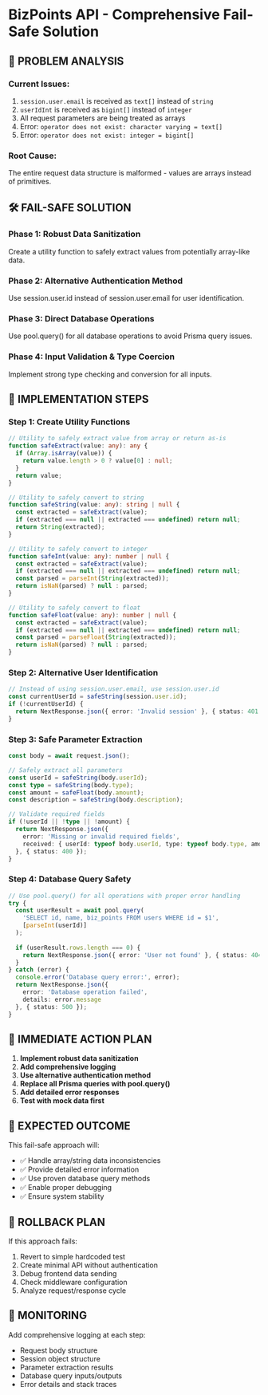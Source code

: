 # BizPoints API - Comprehensive Fail-Safe Solution

## 🚨 PROBLEM ANALYSIS

### Current Issues:
1. `session.user.email` is received as `text[]` instead of `string`
2. `userIdInt` is received as `bigint[]` instead of `integer` 
3. All request parameters are being treated as arrays
4. Error: `operator does not exist: character varying = text[]`
5. Error: `operator does not exist: integer = bigint[]`

### Root Cause:
The entire request data structure is malformed - values are arrays instead of primitives.

## 🛠️ FAIL-SAFE SOLUTION

### Phase 1: Robust Data Sanitization
Create a utility function to safely extract values from potentially array-like data.

### Phase 2: Alternative Authentication Method
Use session.user.id instead of session.user.email for user identification.

### Phase 3: Direct Database Operations
Use pool.query() for all database operations to avoid Prisma query issues.

### Phase 4: Input Validation & Type Coercion
Implement strong type checking and conversion for all inputs.

## 🔧 IMPLEMENTATION STEPS

### Step 1: Create Utility Functions
```typescript
// Utility to safely extract value from array or return as-is
function safeExtract(value: any): any {
  if (Array.isArray(value)) {
    return value.length > 0 ? value[0] : null;
  }
  return value;
}

// Utility to safely convert to string
function safeString(value: any): string | null {
  const extracted = safeExtract(value);
  if (extracted === null || extracted === undefined) return null;
  return String(extracted);
}

// Utility to safely convert to integer  
function safeInt(value: any): number | null {
  const extracted = safeExtract(value);
  if (extracted === null || extracted === undefined) return null;
  const parsed = parseInt(String(extracted));
  return isNaN(parsed) ? null : parsed;
}

// Utility to safely convert to float
function safeFloat(value: any): number | null {
  const extracted = safeExtract(value);
  if (extracted === null || extracted === undefined) return null;
  const parsed = parseFloat(String(extracted));
  return isNaN(parsed) ? null : parsed;
}
```

### Step 2: Alternative User Identification
```typescript
// Instead of using session.user.email, use session.user.id
const currentUserId = safeString(session.user.id);
if (!currentUserId) {
  return NextResponse.json({ error: 'Invalid session' }, { status: 401 });
}
```

### Step 3: Safe Parameter Extraction
```typescript
const body = await request.json();

// Safely extract all parameters
const userId = safeString(body.userId);
const type = safeString(body.type);
const amount = safeFloat(body.amount);
const description = safeString(body.description);

// Validate required fields
if (!userId || !type || !amount) {
  return NextResponse.json({ 
    error: 'Missing or invalid required fields',
    received: { userId: typeof body.userId, type: typeof body.type, amount: typeof body.amount }
  }, { status: 400 });
}
```

### Step 4: Database Query Safety
```typescript
// Use pool.query() for all operations with proper error handling
try {
  const userResult = await pool.query(
    'SELECT id, name, biz_points FROM users WHERE id = $1',
    [parseInt(userId)]
  );
  
  if (userResult.rows.length === 0) {
    return NextResponse.json({ error: 'User not found' }, { status: 404 });
  }
} catch (error) {
  console.error('Database query error:', error);
  return NextResponse.json({ 
    error: 'Database operation failed',
    details: error.message 
  }, { status: 500 });
}
```

## 🎯 IMMEDIATE ACTION PLAN

1. **Implement robust data sanitization**
2. **Add comprehensive logging**  
3. **Use alternative authentication method**
4. **Replace all Prisma queries with pool.query()**
5. **Add detailed error responses**
6. **Test with mock data first**

## 🚀 EXPECTED OUTCOME

This fail-safe approach will:
- ✅ Handle array/string data inconsistencies
- ✅ Provide detailed error information
- ✅ Use proven database query methods
- ✅ Enable proper debugging
- ✅ Ensure system stability

## 🔄 ROLLBACK PLAN

If this approach fails:
1. Revert to simple hardcoded test
2. Create minimal API without authentication  
3. Debug frontend data sending
4. Check middleware configuration
5. Analyze request/response cycle

## 📝 MONITORING

Add comprehensive logging at each step:
- Request body structure
- Session object structure  
- Parameter extraction results
- Database query inputs/outputs
- Error details and stack traces